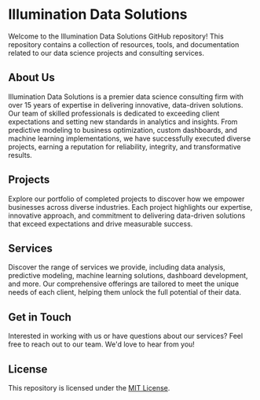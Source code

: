 # Illumination Data Solutions

Welcome to the Illumination Data Solutions GitHub repository! This repository contains a collection of resources, tools, and documentation related to our data science projects and consulting services.

## About Us

Illumination Data Solutions is a premier data science consulting firm with over 15 years of expertise in delivering innovative, data-driven solutions. Our team of skilled professionals is dedicated to exceeding client expectations and setting new standards in analytics and insights. From predictive modeling to business optimization, custom dashboards, and machine learning implementations, we have successfully executed diverse projects, earning a reputation for reliability, integrity, and transformative results.

## Projects

Explore our portfolio of completed projects to discover how we empower businesses across diverse industries. Each project highlights our expertise, innovative approach, and commitment to delivering data-driven solutions that exceed expectations and drive measurable success.

## Services

Discover the range of services we provide, including data analysis, predictive modeling, machine learning solutions, dashboard development, and more. Our comprehensive offerings are tailored to meet the unique needs of each client, helping them unlock the full potential of their data.

## Get in Touch

Interested in working with us or have questions about our services? Feel free to reach out to our team. We'd love to hear from you!

## License

This repository is licensed under the [MIT License](LICENSE).
